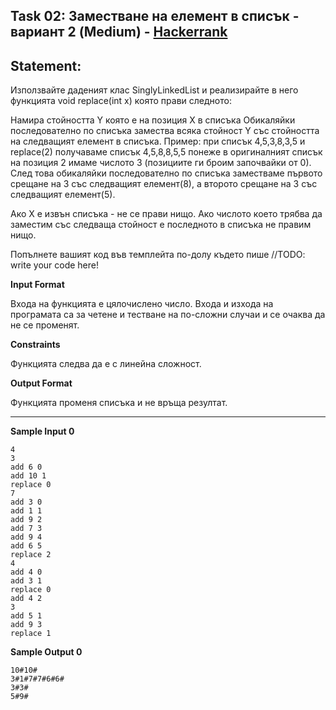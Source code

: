 ## Task 02: Заместване на елемент в списък - вариант 2 (Medium) - [Hackerrank](<https://www.hackerrank.com/contests/sda-test-2022-2023-wdfgs/challenges/challenge-3730>)

## Statement:

Използвайте даденият клас SinglyLinkedList и реализирайте в него функцията void replace(int x) която прави следното:

Намира стойността Y която е на позиция X в списъка
Обикаляйки последователно по списъка замества всяка стойност Y със стойността на следващият елемент в списъка.
Пример: при списък 4,5,3,8,3,5 и replace(2) получаваме списък 4,5,8,8,5,5 понеже в оригиналният списък на позиция 2 имаме числото 3 (позициите ги броим започвайки от 0). След това обикаляйки последователно по списъка заместваме първото срещане на 3 със следващият елемент(8), а второто срещане на 3 със следващият елемент(5).

Ако X e извън списъка - не се прави нищо. Ако числото което трябва да заместим със следваща стойност е последното в списъка не правим нищо.

Попълнете вашият код във темплейта по-долу където пише //TODO: write your code here!

**Input Format**

Входа на функцията е цялочислено число. Входа и изхода на програмата са за четене и тестване на по-сложни случаи и се очаква да не се променят.

**Constraints**

Функцията следва да е с линейна сложност.

**Output Format**

Функцията променя списъка и не връща резултат.

---

**Sample Input 0**

```
4
3
add 6 0
add 10 1
replace 0
7
add 3 0
add 1 1
add 9 2
add 7 3
add 9 4
add 6 5
replace 2
4
add 4 0
add 3 1
replace 0
add 4 2
3
add 5 1
add 9 3
replace 1
```

**Sample Output 0**

```
10#10#
3#1#7#7#6#6#
3#3#
5#9#
```
